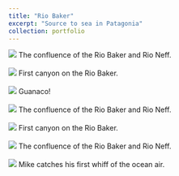```yaml
---
title: "Rio Baker"
excerpt: "Source to sea in Patagonia"
collection: portfolio
---
```


<img src='/images/chile/confluence_BW1.jpg'> The confluence of the Rio Baker and Rio Neff. <br/><br/>
<img src='/images/chile/canyon1_rapid3A.jpg'> First canyon on the Rio Baker. <br/><br/>
<img src='/images/chile/guanaco1.jpg'> Guanaco! <br/><br/>
<img src='/images/chile/confluence_BW2.jpg'> The confluence of the Rio Baker and Rio Neff. <br/><br/>
<img src='/images/chile/canyon1_rapid3B.jpg'> First canyon on the Rio Baker. <br/><br/>
<img src='/images/chile/confluence_col1.jpg'> The confluence of the Rio Baker and Rio Neff. <br/><br/>
<img src='/images/chile/mikeBW.jpg'> Mike catches his first whiff of the ocean air. <br/><br/>
